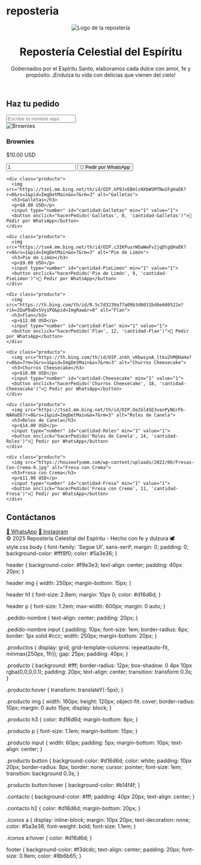 # reposteria
<!DOCTYPE html>
<html lang="es">
<head>
  <meta charset="UTF-8" />
  <meta name="viewport" content="width=device-width, initial-scale=1.0"/>
  <title>Repostería Celestial del Espíritu</title>
  <link rel="stylesheet" href="style.css">
</head>
<body>

  <!-- Encabezado con logo e info -->
  <header>
    <img src="imagenes/logo.jpg" alt="Logo de la repostería" />
    <h1>Repostería Celestial del Espíritu</h1>
    <p>Gobernados por el Espíritu Santo, elaboramos cada dulce con amor, fe y propósito. ¡Endulza tu vida con delicias que vienen del cielo!</p>
  </header>

  <!-- Campo para nombre del cliente -->
  <div class="pedido-nombre">
    <h2>Haz tu pedido</h2>
    <input type="text" id="nombreCliente" placeholder="Escribe tu nombre aquí" required>
  </div>

  <!-- Sección de productos -->
  <section class="productos">
    <div class="producto">
      <img src="https://tse2.mm.bing.net/th/id/OIP.JFSYvdTU1xhBxxHlzshM8gHaE8?r=0&rs=1&pid=ImgDetMain&o=7&rm=3" alt="Brownies">
      <h3>Brownies</h3>
      <p>$10.00 USD</p>
      <input type="number" id="cantidad-Brownies" min="1" value="1">
      <button onclick="hacerPedido('Brownies', 10, 'cantidad-Brownies')">🛒 Pedir por WhatsApp</button>
    </div>

    <div class="producto">
      <img src="https://tse1.mm.bing.net/th/id/OIP.kP9JvEBmlcHXbWSMTNw1FgHaEK?r=0&rs=1&pid=ImgDetMain&o=7&rm=3" alt="Galletas">
      <h3>Galletas</h3>
      <p>$8.00 USD</p>
      <input type="number" id="cantidad-Galletas" min="1" value="1">
      <button onclick="hacerPedido('Galletas', 8, 'cantidad-Galletas')">🛒 Pedir por WhatsApp</button>
    </div>

    <div class="producto">
      <img src="https://tse4.mm.bing.net/th/id/OIP.c3IKPuurWOaWwFv2jqDtgQHaEK?r=0&rs=1&pid=ImgDetMain&o=7&rm=3" alt="Pie de Limón">
      <h3>Pie de Limón</h3>
      <p>$9.00 USD</p>
      <input type="number" id="cantidad-PieLimon" min="1" value="1">
      <button onclick="hacerPedido('Pie de Limón', 9, 'cantidad-PieLimon')">🛒 Pedir por WhatsApp</button>
    </div>

    <div class="producto">
      <img src="https://th.bing.com/th/id/R.5c7d3239af7a09b3d6031bd6e680522e?rik=2QuP0aDvSVyiPQ&pid=ImgRaw&r=0" alt="Flan">
      <h3>Flan</h3>
      <p>$12.00 USD</p>
      <input type="number" id="cantidad-Flan" min="1" value="1">
      <button onclick="hacerPedido('Flan', 12, 'cantidad-Flan')">🛒 Pedir por WhatsApp</button>
    </div>

    <div class="producto">
      <img src="https://th.bing.com/th/id/OIP.znkh_vKbwsyoA_ltku2hMQHaHa?r=0&o=7rm=3&rs=1&pid=ImgDetMain&o=7&rm=3" alt="Churros Cheesecake">
      <h3>Churros Cheesecake</h3>
      <p>$18.00 USD</p>
      <input type="number" id="cantidad-Cheesecake" min="1" value="1">
      <button onclick="hacerPedido('Churros Cheesecake', 18, 'cantidad-Cheesecake')">🛒 Pedir por WhatsApp</button>
    </div>

    <div class="producto">
      <img src="https://tse2.mm.bing.net/th/id/OIP.Oe2Gl4SE3vanPyNGrFb-NAHaE6?r=0&rs=1&pid=ImgDetMain&o=7&rm=3" alt="Roles de Canela">
      <h3>Roles de Canela</h3>
      <p>$14.00 USD</p>
      <input type="number" id="cantidad-Roles" min="1" value="1">
      <button onclick="hacerPedido('Roles de Canela', 14, 'cantidad-Roles')">🛒 Pedir por WhatsApp</button>
    </div>

    <div class="producto">
      <img src="https://houseofyumm.com/wp-content/uploads/2022/06/Fresas-Con-Crema-9.jpg" alt="Fresa con Crema">
      <h3>Fresa con Crema</h3>
      <p>$11.00 USD</p>
      <input type="number" id="cantidad-Fresa" min="1" value="1">
      <button onclick="hacerPedido('Fresa con Crema', 11, 'cantidad-Fresa')">🛒 Pedir por WhatsApp</button>
    </div>
  </section>

  <!-- Sección de contacto -->
  <section class="contacto">
    <h2>Contáctanos</h2>
    <div class="iconos">
      <a href="https://wa.me/18323622303" target="_blank">📱 WhatsApp</a>
      <a href="https://instagram.com/tuusuario" target="_blank">📸 Instagram</a>
    </div>
  </section>

  <!-- Pie de página -->
  <footer>
    © 2025 Repostería Celestial del Espíritu - Hecho con fe y dulzura 🕊
  </footer>

  <!-- Script para enviar a WhatsApp -->
  <script>
    function hacerPedido(producto, precio, inputId) {
      let nombre = document.getElementById("nombreCliente").value.trim();

      if (nombre.toLowerCase() === "nosotros") {
        alert("Más que postres somos un proyecto gobernados por el Espíritu Santo donde cada receta lleva un toque de fe.");
        return;
      }

      if (nombre === "") {
        alert("Por favor escribe tu nombre antes de hacer un pedido.");
        return;
      }

      let cantidad = parseInt(document.getElementById(inputId).value, 10);
      if (isNaN(cantidad) || cantidad <= 0) {
        alert("Por favor ingresa una cantidad válida.");
        return;
      }

      let total = (Number(precio) * cantidad).toFixed(2);
      let mensaje = Hola, soy ${nombre} y quiero pedir ${cantidad} ${producto}(s) por un total de $${total} USD.;
      let url = "https://wa.me/18323622303?text=" + encodeURIComponent(mensaje);
      window.open(url, "_blank");
    }
  </script>

</body>
</html>
style.css
body {
  font-family: 'Segoe UI', sans-serif;
  margin: 0;
  padding: 0;
  background-color: #fff8f0;
  color: #5a3e36;
}

header {
  background-color: #f9e3e3;
  text-align: center;
  padding: 40px 20px;
}

header img {
  width: 250px;
  margin-bottom: 15px;
}

header h1 {
  font-size: 2.8em;
  margin: 10px 0;
  color: #d16d6d;
}

header p {
  font-size: 1.2em;
  max-width: 600px;
  margin: 0 auto;
}

.pedido-nombre {
  text-align: center;
  padding: 20px;
}

.pedido-nombre input {
  padding: 10px;
  font-size: 1em;
  border-radius: 6px;
  border: 1px solid #ccc;
  width: 250px;
  margin-bottom: 20px;
}

.productos {
  display: grid;
  grid-template-columns: repeat(auto-fit, minmax(250px, 1fr));
  gap: 25px;
  padding: 40px;
}

.producto {
  background: #fff;
  border-radius: 12px;
  box-shadow: 0 4px 10px rgba(0,0,0,0.1);
  padding: 20px;
  text-align: center;
  transition: transform 0.3s;
}

.producto:hover {
  transform: translateY(-5px);
}

.producto img {
  width: 160px;
  height: 120px;
  object-fit: cover;
  border-radius: 10px;
  margin: 0 auto 15px;
  display: block;
}

.producto h3 {
  color: #d16d6d;
  margin-bottom: 8px;
}

.producto p {
  font-size: 1.1em;
  margin-bottom: 15px;
}

.producto input {
  width: 60px;
  padding: 5px;
  margin-bottom: 10px;
  text-align: center;
}

.producto button {
  background-color: #d16d6d;
  color: white;
  padding: 10px 20px;
  border-radius: 8px;
  border: none;
  cursor: pointer;
  font-size: 1em;
  transition: background 0.3s;
}

.producto button:hover {
  background-color: #b14f4f;
}

.contacto {
  background-color: #fff;
  padding: 40px 20px;
  text-align: center;
}

.contacto h2 {
  color: #d16d6d;
  margin-bottom: 20px;
}

.iconos a {
  display: inline-block;
  margin: 10px 20px;
  text-decoration: none;
  color: #5a3e36;
  font-weight: bold;
  font-size: 1.1em;
}

.iconos a:hover {
  color: #d16d6d;
}

footer {
  background-color: #f3dcdc;
  text-align: center;
  padding: 20px;
  font-size: 0.9em;
  color: #8b6b65;
}
